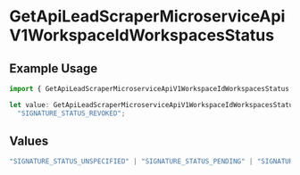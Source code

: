# GetApiLeadScraperMicroserviceApiV1WorkspaceIdWorkspacesStatus

## Example Usage

```typescript
import { GetApiLeadScraperMicroserviceApiV1WorkspaceIdWorkspacesStatus } from "oppulence-backend-sdk/models/operations";

let value: GetApiLeadScraperMicroserviceApiV1WorkspaceIdWorkspacesStatus =
  "SIGNATURE_STATUS_REVOKED";
```

## Values

```typescript
"SIGNATURE_STATUS_UNSPECIFIED" | "SIGNATURE_STATUS_PENDING" | "SIGNATURE_STATUS_SIGNED" | "SIGNATURE_STATUS_REJECTED" | "SIGNATURE_STATUS_EXPIRED" | "SIGNATURE_STATUS_REVOKED"
```